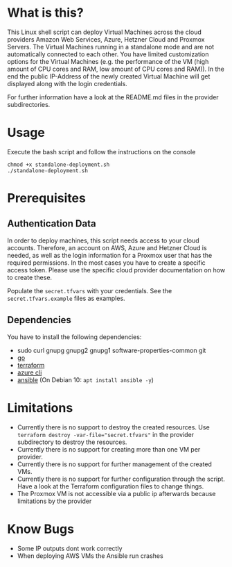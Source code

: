 # What is this?
 
This Linux shell script can deploy Virtual Machines across the cloud providers Amazon Web Services, Azure, Hetzner Cloud and Proxmox Servers. The Virtual Machines running in a standalone mode and are not automatically connected to each other. You have limited customization options for the Virtual Machines (e.g. the performance of the VM (high amount of CPU cores and RAM, low amount of CPU cores and RAM)). In the end the public IP-Address of the newly created Virtual Machine will get displayed along with the login credentials. 

For further information have a look at the README.md files in the provider subdirectories.
 
# Usage
 
Execute the bash script and follow the instructions on the console
 
``` 
chmod +x standalone-deployment.sh
./standalone-deployment.sh 
```
 
# Prerequisites
## Authentication Data
In order to deploy machines, this script needs access to your cloud accounts. Therefore, an account on AWS, Azure and Hetzner Cloud is needed, as well as the login information for a Proxmox user that has the required permissions. In the most cases you have to create a specific access token. Please use the specific cloud provider documentation on how to create these.
 
Populate the `secret.tfvars` with your credentials. See the `secret.tfvars.example` files as examples.
 
## Dependencies
You have to install the following dependencies:
* sudo curl gnupg gnupg2 gnupg1 software-properties-common git
* [go](https://linuxize.com/post/how-to-install-go-on-debian-10/)
* [terraform](https://learn.hashicorp.com/tutorials/terraform/install-cli)
* [azure cli](https://docs.microsoft.com/de-de/cli/azure/install-azure-cli-apt)
* [ansible](https://docs.ansible.com/ansible/latest/installation_guide/intro_installation.html) (On Debian 10: `apt install ansible -y`)
 
# Limitations
* Currently there is no support to destroy the created resources. Use `terraform destroy -var-file="secret.tfvars"` in the provider subdirectory to destroy the resources.
* Currently there is no support for creating more than one VM per provider.
* Currently there is no support for further management of the created VMs.
* Currently there is no support for further configuration through the script. Have a look at the Terraform configuration files to change things.
* The Proxmox VM is not accessible via a public ip afterwards because limitations by the provider

# Know Bugs
* Some IP outputs dont work correctly
* When deploying AWS VMs the Ansible run crashes
